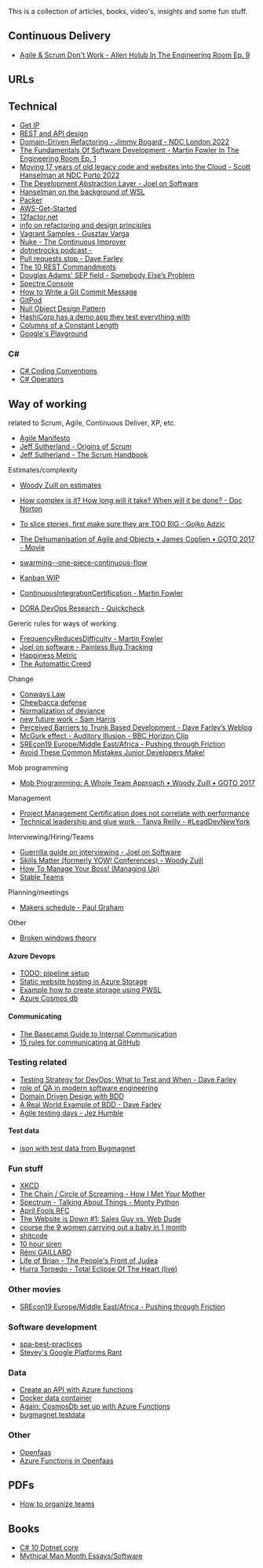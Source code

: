 This is a collection of articles, books, video's, insights and some fun stuff. 

## Continuous Delivery 

- [Agile & Scrum Don't Work - Allen Holub In The Engineering Room Ep. 9](https://www.youtube.com/watch?v=hxXmTnb3mFU)


## URLs

## Technical 

- [Get IP](https://icanhazip.com/)
- [REST and API design](https://docs.microsoft.com/en-us/azure/architecture/best-practices/api-design)
- [Domain-Driven Refactoring - Jimmy Bogard - NDC London 2022](https://www.youtube.com/watch?v=f64tZ90Dntg)
- [The Fundamentals Of Software Development - Martin Fowler In The Engineering Room Ep. 1](https://www.youtube.com/watch?v=0TwoubGSXpc)
- [Moving 17 years of old legacy code and websites into the Cloud - Scott Hanselman at NDC Porto 2022](https://www.youtube.com/watch?v=CVxwsskDzmU)
- [The Development Abstraction Layer - Joel on Software](https://www.joelonsoftware.com/2006/04/11/the-development-abstraction-layer-2/ )
- [Hanselman on the background of WSL ](https://www.youtube.com/watch?v=tuhzVDc0Slg)
- [Packer](https://github.com/gusztavvargadr/packer)
- [AWS-Get-Started](https://learn.hashicorp.com/collections/packer/aws-get-started)
- [12factor.net](https://12factor.net/)
- [info on refactoring and design principles](https://refactoring.guru/)
- [Vagrant Samples - Gusztav Varga](https://github.com/gusztavvargadr/vagrant/tree/master/samples/docker)
- [Nuke - The Continuous Improver](https://www.continuousimprover.com/2020/03/reasons-for-adopting-nuke.html)
- [dotnetrocks podcast - ](https://www.dotnetrocks.com/?show=1745)
- [Pull requests stop - Dave Farley](https://www.youtube.com/watch?v=ASOSEiJCyEM)
- [The 10 REST Commandments](https://treblle.com/blog/the-10-rest-commandments)
- [Douglas Adams' SEP field - Somebody Else’s Problem](https://en.wikipedia.org/wiki/Somebody_else%27s_problem#Douglas_Adams'_SEP_field)
- [Spectre.Console](https://spectreconsole.net/)
- [How to Write a Git Commit Message](https://cbea.ms/git-commit/)
- [GitPod](https://www.gitpod.io/)
- [Null Object Design Pattern](https://www.c-sharpcorner.com/article/null-object-design-pattern/)
- [HashiCorp has a demo app they test everything with](https://github.com/hashicorp-demoapp)
- [Columns of a Constant Length](https://thedailywtf.com/articles/columns-of-a-constant-length)
- [Google's Playground ](https://developers.google.com/oauthplayground/)

### C#
- [C# Coding Conventions](https://learn.microsoft.com/en-us/dotnet/csharp/fundamentals/coding-style/coding-conventions)
- [C# Operators](https://learn.microsoft.com/en-us/dotnet/csharp/language-reference/operators/)

## Way of working
related to Scrum, Agile, Continuous Deliver, XP, etc.

- [Agile Manifesto](https://agilemanifesto.org/principles.html)
- [Jeff Sutherland - Origins of Scrum](https://www.scruminc.com/origins-of-scrum/)
- [Jeff Sutherland - The Scrum Handbook](https://www.researchgate.net/publication/301685699_Jeff_Sutherland%27s_Scrum_Handbook)


Estimates/complexity
- [Woody Zuill on estimates](https://twitter.com/WoodyZuill/status/1551548161629503488)
- [How complex is it? How long will it take? When will it be done? - Doc Norton](https://twitter.com/DocOnDev/status/1472238231097946115)
- [To slice stories, first make sure they are TOO BIG - Gojko Adzic](https://gojko.net/2017/01/05/user-stories-too-big.html)

- [The Dehumanisation of Agile and Objects • James Coplien • GOTO 2017 - Movie](https://www.youtube.com/watch?v=ZrBQmIDdls4)
- [swarming--one-piece-continuous-flow](https://sites.google.com/a/scrumplop.org/published-patterns/product-organization-pattern-language/development-team/swarming--one-piece-continuous-flow)
- [Kanban WIP](https://kanbanize.com/kanban-resources/getting-started/what-is-wip)
- [ContinuousIntegrationCertification - Martin Fowler](https://martinfowler.com/bliki/ContinuousIntegrationCertification.html)
- [DORA DevOps Research - Quickcheck](https://www.devops-research.com/quickcheck.html)

Gereric rules for ways of working
- [FrequencyReducesDifficulty - Martin Fowler](https://martinfowler.com/bliki/FrequencyReducesDifficulty.html)
- [Joel on software - Painless Bug Tracking](https://www.joelonsoftware.com/2000/11/08/painless-bug-tracking/)
- [Happiness Metric](https://sites.google.com/a/scrumplop.org/published-patterns/retrospective-pattern-language/happiness-metric)
- [The Automattic Creed](https://automattic.com/creed/)


Change
- [Conways Law](https://www.atlassian.com/blog/teamwork/what-is-conways-law-acmi#:~:text=Conway's%20Law%20states%20that%20%E2%80%9COrganizations,%E2%80%9CThe%20Mythical%20Man%20Month.%E2%80%9D)
- [Chewbacca defense](https://en.wikipedia.org/wiki/Chewbacca_defense)
- [Normalization of deviance](https://danluu.com/wat/)
- [new future work - Sam Harris](https://www.samharris.org/podcasts/making-sense-episodes/194-new-future-work)
- [Perceived Barriers to Trunk Based Development - Dave Farley’s Weblog](https://www.davefarley.net/?p=269)
- [McGurk effect - Auditory Illusion - BBC Horizon Clip ](https://www.youtube.com/watch?v=2k8fHR9jKVM)
- [SREcon19 Europe/Middle East/Africa - Pushing through Friction ](https://www.youtube.com/watch?v=8bxZuzDKoI0)
- [Avoid These Common Mistakes Junior Developers Make!](https://www.youtube.com/watch?v=5g3dK2DgW-k)


Mob programming
- [Mob Programming: A Whole Team Approach • Woody Zuill • GOTO 2017](https://www.youtube.com/watch?v=SHOVVnRB4h0)


Management
- [Project Management Certification does not correlate with performance](http://network.projectmanagers.net/profiles/blog/show?id=1606472%3ABlogPost%3A244660)
- [Technical leadership and glue work - Tanya Reilly - #LeadDevNewYork ](https://www.youtube.com/watch?v=KClAPipnKqw)


Interviewing/Hiring/Teams
- [Guerrilla guide on interviewing - Joel on Software](https://www.joelonsoftware.com/2006/10/25/the-guerrilla-guide-to-interviewing-version-30/)
- [Skills Matter (formerly YOW! Conferences) - Woody Zuill](https://www.youtube.com/watch?v=L5YczxxFzGQ)
- [How To Manage Your Boss! (Managing Up) ](https://www.youtube.com/watch?v=bCEmRwsmmlY)
- [Stable Teams](https://sites.google.com/a/scrumplop.org/published-patterns/product-organization-pattern-language/development-team/stable-teams)


Planning/meetings
- [Makers schedule - Paul Graham](http://www.paulgraham.com/makersschedule.html)


Other
- [Broken windows theory](https://en.wikipedia.org/wiki/Broken_windows_theory)


#### Azure Devops

- [TODO: pipeline setup]()
- [Static website hosting in Azure Storage](https://docs.microsoft.com/en-us/azure/storage/blobs/storage-blob-static-website)
- [Example how to create storage using PWSL](https://github.com/eugenpodaru/cryptunics/blob/master/scripts/create-storage.ps1)
- [Azure Cosmos db](https://docs.microsoft.com/en-us/training/modules/explore-azure-cosmos-db/)

#### Communicating

- [The Basecamp Guide to Internal Communication](https://basecamp.com/guides/how-we-communicate)
- [15 rules for communicating at GitHub](https://ben.balter.com/2014/11/06/rules-of-communicating-at-github/)


### Testing related

- [Testing Strategy for DevOps: What to Test and When - Dave Farley](https://www.youtube.com/watch?v=z-3aSVfoyBY)
- [ role of QA in modern software engineering](https://www.youtube.com/watch?v=XhFVtuNDAoM)
- [Domain Driven Design with BDD](https://www.youtube.com/watch?v=Ju50D11EIoE)
- [A Real World Example of BDD - Dave Farley](https://www.youtube.com/watch?v=9P5WG8CkPrQ)
- [Agile testing days - Jez Humble](https://www.youtube.com/watch?v=IvWr29afDF8)


#### Test data

- [json with test data from Bugmagnet](https://github.com/gojko/bugmagnet/blob/master/template/config.json)


### Fun stuff

- [XKCD](https://xkcd.com/327/)
- [The Chain / Circle of Screaming - How I Met Your Mother ](https://www.youtube.com/watch?v=lY641VhhGuA)
- [Spectrum - Talking About Things - Monty Python](https://montypython.fandom.com/wiki/Spectrum_-_Talking_About_Things)
- [April Fools RFC](https://en.wikipedia.org/wiki/April_Fools%27_Day_Request_for_Comments)
- [The Website is Down #1: Sales Guy vs. Web Dude](https://www.youtube.com/watch?v=uRGljemfwUE)
- [course the 9 women carrying out a baby in 1 month](https://www.divante.com/blog/9-women-give-birth-baby-month)
- [shitcode](https://shitcode.net/2176)
- [10 hour siren](https://www.youtube.com/watch?v=rIos0ya-yss)
- [Rémi GAILLARD](https://www.youtube.com/watch?v=hqOBR_Xbw2I)
- [Life of Brian - The People's Front of Judea](https://youtu.be/WboggjN_G-4?t=70)
- [Hurra Torpedo - Total Eclipse Of The Heart (live)](https://www.youtube.com/watch?app=desktop&v=ysUjYAi0WcQ)


### Other movies

- [SREcon19 Europe/Middle East/Africa - Pushing through Friction](https://www.youtube.com/watch?v=8bxZuzDKoI0)


### Software development

- [spa-best-practices](https://curity.io/resources/learn/spa-best-practices/)
- [Stevey's Google Platforms Rant](https://gist.github.com/chitchcock/1281611)


### Data
- [Create an API with Azure functions](https://microsoft.github.io/AzureTipsAndTricks/blog/tip323.html)
- [Docker data container](https://www.freecodecamp.org/news/docker-data-containers/)
- [Again: CosmosDb set up with Azure Functions](https://docs.microsoft.com/en-us/learn/modules/explore-azure-cosmos-db/)
- [bugmagnet testdata](https://github.com/gojko/bugmagnet/blob/master/template/config.json)

### Other

- [Openfaas](https://www.openfaas.com/)
- [Azure Functions in Openfaas](https://www.4dotnet.nl/kennis/blog-your-first-net-core-serverless-function-on-openfaas)


## PDFs 

- [How to organize teams](https://continuous-delivery.co.uk/downloads/How%20To%20Organise%20SW%20Dev%20Teams%2021-08-22.pdf)


## Books
- [C# 10 Dotnet core](https://www.amazon.com/Pro-NET-Foundational-Principles-Programming/dp/1484278682/ref[…]ts=p_27%3AAndrew+Troelsen&s=books&sr=1-1&text=Andrew+Troelsen)
- [Mythical Man Month Essays/Software](https://www.bol.com/nl/nl/f/the-mythical-man-month-and-other-essays-on-software-engineering/30507064/)

